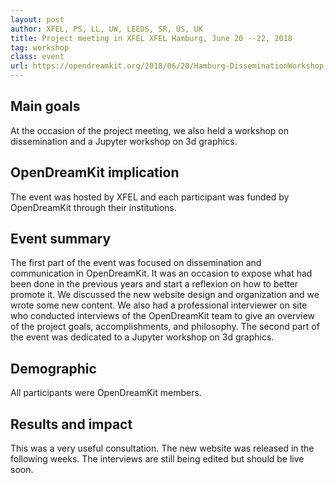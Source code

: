 ```yaml
---
layout: post
author: XFEL, PS, LL, UW, LEEDS, SR, US, UK
title: Project meeting in XFEL XFEL Hamburg, June 20 --22, 2018
tag: workshop
class: event
url: https://opendreamkit.org/2018/06/20/Hamburg-DisseminationWorkshop-SteeringMeeting/
---
```


## Main goals

 At the occasion of the project meeting, we also held a workshop on dissemination and a Jupyter workshop on 3d graphics.

## OpenDreamKit implication

 The event was hosted by XFEL and each participant was funded by OpenDreamKit through their institutions.

## Event summary

 The first part of the event was focused on dissemination and communication in OpenDreamKit. It was an occasion to expose what had been done in the previous years and start a reflexion on how to better promote it. We discussed the new website design and organization and we wrote some new content. We also had a professional interviewer on site who conducted interviews of the OpenDreamKit team to give an overview of the project goals, accomplishments, and philosophy. The second part of the event was dedicated to a Jupyter workshop on 3d graphics.

## Demographic

 All participants were OpenDreamKit members.

## Results and impact

 This was a very useful consultation. The new website was released in the following weeks. The interviews are still being edited but should be live soon.



